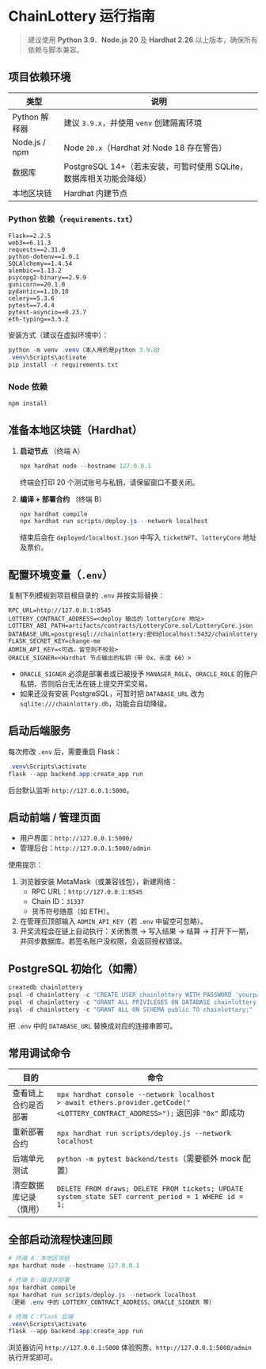 # ChainLottery 运行指南

> 建议使用 **Python 3.9**、**Node.js 20** 及 **Hardhat 2.26** 以上版本，确保所有依赖与脚本兼容。

## 项目依赖环境

| 类型 | 说明 |
| --- | --- |
| Python 解释器 | 建议 `3.9.x`，并使用 `venv` 创建隔离环境 |
| Node.js / npm | Node `20.x`（Hardhat 对 Node 18 存在警告） |
| 数据库 | PostgreSQL 14+（若未安装，可暂时使用 SQLite，数据库相关功能会降级） |
| 本地区块链 | Hardhat 内建节点 |

### Python 依赖（`requirements.txt`）

```
Flask==2.2.5
web3==6.11.3
requests==2.31.0
python-dotenv==1.0.1
SQLAlchemy==1.4.54
alembic==1.13.2
psycopg2-binary==2.9.9
gunicorn==20.1.0
pydantic==1.10.18
celery==5.3.6
pytest==7.4.4
pytest-asyncio==0.23.7
eth-typing==3.5.2
```

安装方式（建议在虚拟环境中）：

```powershell
python -m venv .venv（本人用的是python 3.9.8）
.venv\Scripts\activate
pip install -r requirements.txt
```

### Node 依赖

```powershell
npm install
```

## 准备本地区块链（Hardhat）

1. **启动节点** （终端 A）  
   ```powershell
   npx hardhat node --hostname 127.0.0.1
   ```
   终端会打印 20 个测试账号与私钥，请保留窗口不要关闭。

2. **编译 + 部署合约** （终端 B）  
   ```powershell
   npx hardhat compile
   npx hardhat run scripts/deploy.js --network localhost
   ```
   结束后会在 `deployed/localhost.json` 中写入 `ticketNFT`、`lotteryCore` 地址及票价。

## 配置环境变量（`.env`）

复制下列模板到项目根目录的 `.env` 并按实际替换：

```
RPC_URL=http://127.0.0.1:8545
LOTTERY_CONTRACT_ADDRESS=<deploy 输出的 lotteryCore 地址>
LOTTERY_ABI_PATH=artifacts/contracts/LotteryCore.sol/LotteryCore.json
DATABASE_URL=postgresql://chainlottery:密码@localhost:5432/chainlottery
FLASK_SECRET_KEY=change-me
ADMIN_API_KEY=<可选，留空则不校验>
ORACLE_SIGNER=<Hardhat 节点输出的私钥（带 0x，长度 66）>
```

- `ORACLE_SIGNER` 必须是部署者或已被授予 `MANAGER_ROLE`、`ORACLE_ROLE` 的账户私钥，否则后台无法在链上提交开奖交易。
- 如果还没有安装 PostgreSQL，可暂时把 `DATABASE_URL` 改为 `sqlite:///chainlottery.db`，功能会自动降级。

## 启动后端服务

每次修改 `.env` 后，需要重启 Flask：

```powershell
.venv\Scripts\activate
flask --app backend.app:create_app run
```

后台默认监听 `http://127.0.0.1:5000`。

## 启动前端 / 管理页面

- 用户界面：`http://127.0.0.1:5000/`
- 管理后台：`http://127.0.0.1:5000/admin`

使用提示：

1. 浏览器安装 MetaMask（或兼容钱包），新建网络：
   - RPC URL：`http://127.0.0.1:8545`
   - Chain ID：`31337`
   - 货币符号随意（如 ETH）。
2. 在管理页顶部输入 `ADMIN_API_KEY`（若 `.env` 中留空可忽略）。
3. 开奖流程会在链上自动执行：关闭售票 → 写入结果 → 结算 → 打开下一期，并同步数据库。若签名账户没权限，会返回授权错误。

## PostgreSQL 初始化（如需）

```powershell
createdb chainlottery
psql -d chainlottery -c "CREATE USER chainlottery WITH PASSWORD 'yourpassword';"
psql -d chainlottery -c "GRANT ALL PRIVILEGES ON DATABASE chainlottery TO chainlottery;"
psql -d chainlottery -c "GRANT ALL ON SCHEMA public TO chainlottery;"
```
把 `.env` 中的 `DATABASE_URL` 替换成对应的连接串即可。

## 常用调试命令

| 目的 | 命令 |
| --- | --- |
| 查看链上合约是否部署 | `npx hardhat console --network localhost` <br>`> await ethers.provider.getCode("<LOTTERY_CONTRACT_ADDRESS>");` 返回非 `"0x"` 即成功 |
| 重新部署合约 | `npx hardhat run scripts/deploy.js --network localhost` |
| 后端单元测试 | `python -m pytest backend/tests`（需要额外 mock 配置） |
| 清空数据库记录（慎用） | `DELETE FROM draws; DELETE FROM tickets; UPDATE system_state SET current_period = 1 WHERE id = 1;` |

## 全部启动流程快速回顾

```powershell
# 终端 A：本地区块链
npx hardhat node --hostname 127.0.0.1

# 终端 B：编译并部署
npx hardhat compile
npx hardhat run scripts/deploy.js --network localhost
（更新 .env 中的 LOTTERY_CONTRACT_ADDRESS、ORACLE_SIGNER 等）

# 终端 C：Flask 后端
.venv\Scripts\activate
flask --app backend.app:create_app run
```

浏览器访问 `http://127.0.0.1:5000` 体验购票、`http://127.0.0.1:5000/admin` 执行开奖即可。
